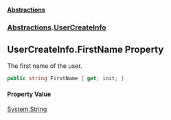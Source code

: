 #### [Abstractions](../../index.md 'index')
### [Abstractions](../index.md 'Abstractions').[UserCreateInfo](index.md 'Abstractions\.UserCreateInfo')

## UserCreateInfo\.FirstName Property

The first name of the user\.

```csharp
public string FirstName { get; init; }
```

#### Property Value
[System\.String](https://learn.microsoft.com/en-us/dotnet/api/system.string 'System\.String')